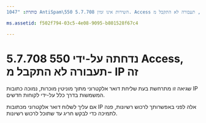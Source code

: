 ```yaml
---
כותרת: "1047 AntiSpam\550 5.7.708 השירות אינו זמין. Access נדחתה, תעבורה לא התקבל מ- IP זה"ms.author: chrisda מחבר: מנהל chrisda: serdars ms.date: ms.audience 28/9/2018: ITPro ms.topic: מאמר רובוטים: ללא אינדקס, NOFOLLOW localization_priority: עדיפות

ms.assetid: f502f794-03c5-4e08-9095-b801528f67c4

---
```




# <a name="550-57708-access-denied-traffic-not-accepted-from-this-ip"></a>5.7.708 550 נדחתה על-ידי Access, תעבורה לא התקבל מ- IP זה

שגיאה זו מתרחשת בעת שליחת דואר אלקטרוני מתוך מוניטין מוכרות, נמוכה כתובות IP המשמשות בדרך כלל על-ידי לקוחות חדשים.
  
אם עליך לשלוח דואר אלקטרוני מכתובות IP אלה לפני באפשרותך לרכוש רשיונות, פנה לתמיכה כדי לבקש חריג עד שתוכל לרכוש רשיונות.
  

